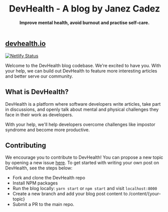 <div align="center">
  <h1>DevHealth - A blog by Janez Cadez</h1>
  <strong>Improve mental health, avoid burnout and practise self-care.
  </strong>
</div>
<br/>

## [devhealth.io](https://devhealth.io)

[![Netlify Status](https://api.netlify.com/api/v1/badges/f8a2eb62-19fb-41f5-9e63-1681264daae1/deploy-status)](https://app.netlify.com/sites/devhealthio/deploys)

Welcome to the DevHealth blog codebase. We're excited to have you. With your help, we can build out DevHealth to feature more interesting articles and better serve our community.

## What is DevHealth?

DevHealth is a platform where software developers write articles, take part in discussions, and openly talk about mental and physical challenges they face in their work as developers.

With your help, we'll help developers overcome challenges like impostor syndrome and become more productive.

## Contributing

We encourage you to contribute to DevHealth! You can propose a new topic by opening a new issue [here](https://github.com/jamzi/devhealth/issues/new). To get started with writing your own post on DevHealth, see the steps below:

- Fork and clone the DevHealth repo
- Install NPM packages
- Run the blog locally: `yarn start` or `npm start` and visit `localhost:8000`
- Create a new branch and add your blog post content to /content/{your-topic}
- Submit a PR to the main repo.
